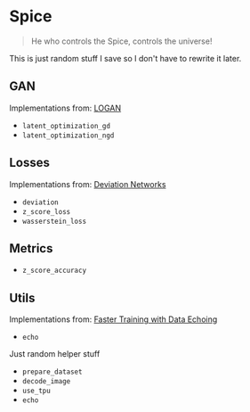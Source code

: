 # Spice

> He who controls the Spice, controls the universe!

This is just random stuff I save so I don't have to rewrite it later.

## GAN

Implementations from: [LOGAN](https://arxiv.org/abs/1912.00953)

* `latent_optimization_gd`
* `latent_optimization_ngd`

## Losses

Implementations from: [Deviation Networks](https://arxiv.org/abs/1911.08623)

* `deviation`
* `z_score_loss`
* `wasserstein_loss`

## Metrics

* `z_score_accuracy`

## Utils

Implementations from: [Faster Training with Data Echoing](https://arxiv.org/pdf/1907.05550.pdf)

* `echo`

Just random helper stuff

* `prepare_dataset`
* `decode_image`
* `use_tpu`
* `echo`

